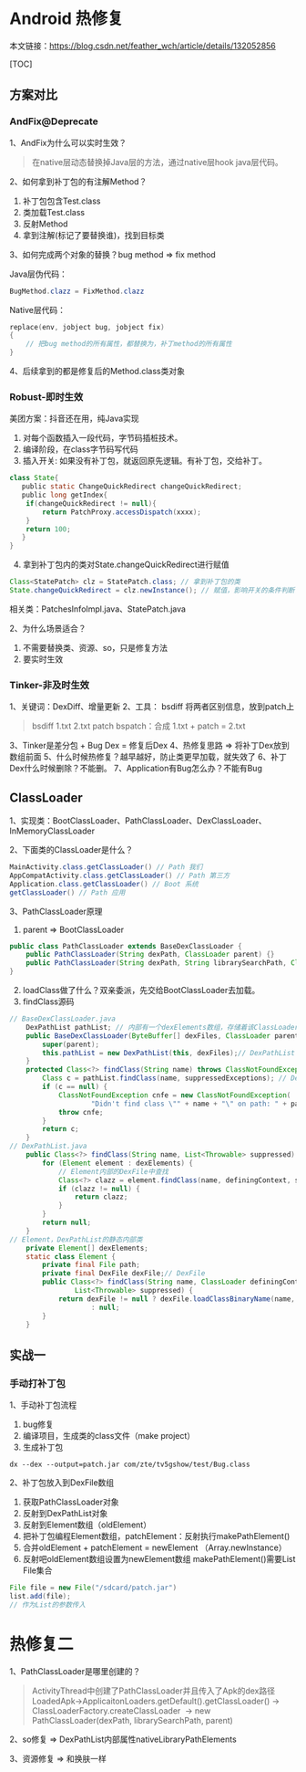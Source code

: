 
# Android 热修复

本文链接：https://blog.csdn.net/feather_wch/article/details/132052856

[TOC]

## 方案对比
### AndFix@Deprecate
1、AndFix为什么可以实时生效？
> 在native层动态替换掉Java层的方法，通过native层hook java层代码。

2、如何拿到补丁包的有注解Method？
1. 补丁包包含Test.class
2. 类加载Test.class
3. 反射Method
4. 拿到注解(标记了要替换谁)，找到目标类

3、如何完成两个对象的替换？bug method => fix method

Java层伪代码：
```java
BugMethod.clazz = FixMethod.clazz
```
Native层代码：
```c++
replace(env, jobject bug, jobject fix)
{
    // 把bug method的所有属性，都替换为，补丁method的所有属性
}
```

4、后续拿到的都是修复后的Method.class类对象

### Robust-即时生效
美团方案：抖音还在用，纯Java实现
1. 对每个函数插入一段代码，字节码插桩技术。 
2. 编译阶段，在class字节码写代码
3. 插入开关: 如果没有补丁包，就返回原先逻辑。有补丁包，交给补丁。
```java
class State{
   public static ChangeQuickRedirect changeQuickRedirect;
   public long getIndex{
    if(changeQuickRedirect != null){
        return PatchProxy.accessDispatch(xxxx);
    }
    return 100;
   }
}
```
4. 拿到补丁包内的类对State.changeQuickRedirect进行赋值
```java
Class<StatePatch> clz = StatePatch.class; // 拿到补丁包的类
State.changeQuickRedirect = clz.newInstance(); // 赋值，影响开关的条件判断
```
相关类：PatchesInfoImpl.java、StatePatch.java

2、为什么场景适合？
1. 不需要替换类、资源、so，只是修复方法
1. 要实时生效

### Tinker-非及时生效
1、关键词：DexDiff、增量更新
2、工具：
bsdiff 将两者区别信息，放到patch上
> bsdiff 1.txt 2.txt patch
bspatch：合成 1.txt + patch = 2.txt

3、Tinker是差分包 + Bug Dex = 修复后Dex
4、热修复思路 => 将补丁Dex放到数组前面
5、什么时候热修复？越早越好，防止类更早加载，就失效了
6、补丁Dex什么时候删除？不能删。
7、Application有Bug怎么办？不能有Bug

## ClassLoader
1、实现类：BootClassLoader、PathClassLoader、DexClassLoader、InMemoryClassLoader

2、下面类的ClassLoader是什么？
```java
MainActivity.class.getClassLoader() // Path 我们
AppCompatActivity.class.getClassLoader() // Path 第三方
Application.class.getClassLoader() // Boot 系统
getClassLoader() // Path 应用
```

3、PathClassLoader原理
1. parent => BootClassLoader
```java
public class PathClassLoader extends BaseDexClassLoader {
    public PathClassLoader(String dexPath, ClassLoader parent) {}
    public PathClassLoader(String dexPath, String librarySearchPath, ClassLoader parent) {}
}
```
2. loadClass做了什么？双亲委派，先交给BootClassLoader去加载。
3. findClass源码
```java
// BaseDexClassLoader.java
    DexPathList pathList; // 内部有一个dexElements数组，存储着该ClassLoader的所有dex/resources的路径
    public BaseDexClassLoader(ByteBuffer[] dexFiles, ClassLoader parent) {
        super(parent);
        this.pathList = new DexPathList(this, dexFiles);// DexPathList
    }
    protected Class<?> findClass(String name) throws ClassNotFoundException {
        Class c = pathList.findClass(name, suppressedExceptions); // DexPathList中查找
        if (c == null) {
            ClassNotFoundException cnfe = new ClassNotFoundException(
                    "Didn't find class \"" + name + "\" on path: " + pathList);
            throw cnfe;
        }
        return c;
    }
// DexPathList.java
    public Class<?> findClass(String name, List<Throwable> suppressed) {
        for (Element element : dexElements) {
            // Element内部的DexFile中查找
            Class<?> clazz = element.findClass(name, definingContext, suppressed);
            if (clazz != null) {
                return clazz;
            }
        }
        return null;
    }
// Element，DexPathList的静态内部类
    private Element[] dexElements;
    static class Element {
        private final File path;
        private final DexFile dexFile;// DexFile
        public Class<?> findClass(String name, ClassLoader definingContext,
                List<Throwable> suppressed) {
            return dexFile != null ? dexFile.loadClassBinaryName(name, definingContext, suppressed)
                    : null;
        }
    }
```
## 实战一
### 手动打补丁包
1、手动补丁包流程
1. bug修复
2. 编译项目，生成类的class文件（make project）
3. 生成补丁包
```
dx --dex --output=patch.jar com/zte/tv5gshow/test/Bug.class
```

2、补丁包放入到DexFile数组
1. 获取PathClassLoader对象
2. 反射到DexPathList对象
3. 反射到Element数组（oldElement）
4. 把补丁包编程Element数组，patchElement：反射执行makePathElement()
5. 合并oldElement + patchElement = newElement （Array.newInstance）
6. 反射吧oldElement数组设置为newElement数组
makePathElement()需要List File集合
```java
File file = new File("/sdcard/patch.jar")
list.add(file);
// 作为List的参数传入
```

# 热修复二
1、PathClassLoader是哪里创建的？
> ActivityThread中创建了PathClassLoader并且传入了Apk的dex路径
> LoadedApk->ApplicaitonLoaders.getDefault().getClassLoader()
> -> ClassLoaderFactory.createClassLoader
>  -> new PathClassLoader(dexPath, librarySearchPath, parent)

2、so修复 => DexPathList内部属性nativeLibraryPathElements

3、资源修复 => 和换肤一样
